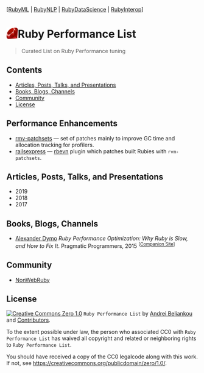 [[RubyML](https://github.com/arbox/machine-learning-with-ruby) |
 [RubyNLP](https://github.com/arbox/nlp-with-ruby) |
 [RubyDataScience](https://github.com/arbox/data-science-with-ruby) |
 [RubyInterop](https://github.com/arbox/ruby-interoperability)]

# Ruby Performance List [<img src="ruby.jpg" align="left" width="30px" height="30px" />][ruby]

> Curated List on Ruby Performance tuning

<!-- nodoc -->
## Contents

<!-- toc -->

- [Articles, Posts, Talks, and Presentations](#articles-posts-talks-and-presentations)
- [Books, Blogs, Channels](#books-blogs-channels)
- [Community](#community)
- [License](#license)

<!-- tocstop -->

<!-- doc -->

## Performance Enhancements

- [rmv-patchsets](https://github.com/skaes/rvm-patchsets) &mdash;
  set of patches mainly to improve GC time and allocation tracking for profilers.
- [railsexpress](https://github.com/adymo/ruby-build-railsexpress) &mdash;
  [rbevn](https://github.com/rbenv/rbenv) plugin which patches built Rubies with `rvm-patchsets`.

## Articles, Posts, Talks, and Presentations

- 2019
- 2018
- 2017

## Books, Blogs, Channels

- [Alexander Dymo](https://twitter.com/alexander_dymo)
  _Ruby Performance Optimization: Why Ruby is Slow, and How to Fix It_.
  Pragmatic Programmers, 2015
  <sup>[[Companion Site](http://ruby-performance-book.com)]</sup>

## Community

- [NonWebRuby](https://twitter.com/NonWebRuby)

## License

[![Creative Commons Zero 1.0](http://mirrors.creativecommons.org/presskit/buttons/80x15/svg/cc-zero.svg)](https://creativecommons.org/publicdomain/zero/1.0/)
`Ruby Performance List` by [Andrei Beliankou](https://github.com/arbox) and
[Contributors][contributors].

To the extent possible under law, the person who associated CC0 with
`Ruby Performance List` has waived all copyright and related or neighboring rights
to `Ruby Performance List`.

You should have received a copy of the CC0 legalcode along with this
work. If not, see <https://creativecommons.org/publicdomain/zero/1.0/>.

<!--- Links --->
[ruby]: https://www.ruby-lang.org/en/
[awesome]: https://github.com/sindresorhus/awesome/blob/master/awesome.md
[change-pr]: https://github.com/RichardLitt/knowledge/blob/master/github/amending-a-commit-guide.md
[ml]: https://en.wikipedia.org/wiki/Machine_learning
[ds-with-ruby]: https://github.com/arbox/data-science-with-ruby
[contributors]: https://github.com/arbox/machine-learning-with-ruby/graphs/contributors
[sciruby]: https://github.com/sciruby
[ai]: https://en.wikipedia.org/wiki/Artificial_intelligence
[cs]: https://en.wikipedia.org/wiki/Computational_science
[fe]: https://en.wikipedia.org/wiki/Feature_engineering
[ts]: https://en.wikipedia.org/wiki/Test_set
